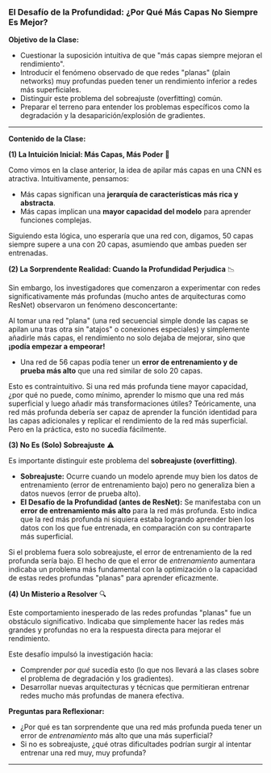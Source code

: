 ### **El Desafío de la Profundidad: ¿Por Qué Más Capas No Siempre Es Mejor?**

**Objetivo de la Clase:**

* Cuestionar la suposición intuitiva de que "más capas siempre mejoran el rendimiento".
* Introducir el fenómeno observado de que redes "planas" (plain networks) muy profundas pueden tener un rendimiento inferior a redes más superficiales.
* Distinguir este problema del sobreajuste (overfitting) común.
* Preparar el terreno para entender los problemas específicos como la degradación y la desaparición/explosión de gradientes.

---

**Contenido de la Clase:**

**(1) La Intuición Inicial: Más Capas, Más Poder** 🤔

Como vimos en la clase anterior, la idea de apilar más capas en una CNN es atractiva. Intuitivamente, pensamos:

* Más capas significan una **jerarquía de características más rica y abstracta**.
* Más capas implican una **mayor capacidad del modelo** para aprender funciones complejas.

Siguiendo esta lógica, uno esperaría que una red con, digamos, 50 capas siempre supere a una con 20 capas, asumiendo que ambas pueden ser entrenadas.

**(2) La Sorprendente Realidad: Cuando la Profundidad Perjudica** 📉

Sin embargo, los investigadores que comenzaron a experimentar con redes significativamente más profundas (mucho antes de arquitecturas como ResNet) observaron un fenómeno desconcertante:

Al tomar una red "plana" (una red secuencial simple donde las capas se apilan una tras otra sin "atajos" o conexiones especiales) y simplemente añadirle más capas, el rendimiento no solo dejaba de mejorar, sino que **¡podía empezar a empeorar!**

* Una red de 56 capas podía tener un **error de entrenamiento y de prueba más alto** que una red similar de solo 20 capas.

Esto es contraintuitivo. Si una red más profunda tiene mayor capacidad, ¿por qué no puede, como mínimo, aprender lo mismo que una red más superficial y luego añadir más transformaciones útiles? Teóricamente, una red más profunda debería ser capaz de aprender la función identidad para las capas adicionales y replicar el rendimiento de la red más superficial. Pero en la práctica, esto no sucedía fácilmente.

**(3) No Es (Solo) Sobreajuste** ⚠️

Es importante distinguir este problema del **sobreajuste (overfitting)**.

* **Sobreajuste:** Ocurre cuando un modelo aprende muy bien los datos de entrenamiento (error de entrenamiento bajo) pero no generaliza bien a datos nuevos (error de prueba alto).
* **El Desafío de la Profundidad (antes de ResNet):** Se manifestaba con un **error de entrenamiento más alto** para la red más profunda. Esto indica que la red más profunda ni siquiera estaba logrando aprender bien los datos con los que fue entrenada, en comparación con su contraparte más superficial.

Si el problema fuera solo sobreajuste, el error de entrenamiento de la red profunda sería bajo. El hecho de que el error de *entrenamiento* aumentara indicaba un problema más fundamental con la optimización o la capacidad de estas redes profundas "planas" para aprender eficazmente.

**(4) Un Misterio a Resolver** 🔍

Este comportamiento inesperado de las redes profundas "planas" fue un obstáculo significativo. Indicaba que simplemente hacer las redes más grandes y profundas no era la respuesta directa para mejorar el rendimiento.

Este desafío impulsó la investigación hacia:

* Comprender *por qué* sucedía esto (lo que nos llevará a las clases sobre el problema de degradación y los gradientes).
* Desarrollar nuevas arquitecturas y técnicas que permitieran entrenar redes mucho más profundas de manera efectiva.

**Preguntas para Reflexionar:**

* ¿Por qué es tan sorprendente que una red más profunda pueda tener un error de *entrenamiento* más alto que una más superficial?
* Si no es sobreajuste, ¿qué otras dificultades podrían surgir al intentar entrenar una red muy, muy profunda?

---